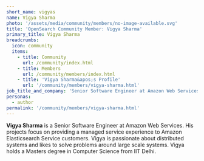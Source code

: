 ```yaml
---
short_name: vigyas
name: Vigya Sharma
photo: '/assets/media/community/members/no-image-available.svg'
title: 'OpenSearch Community Member: Vigya Sharma'
primary_title: Vigya Sharma
breadcrumbs:
  icon: community
  items:
    - title: Community
      url: /community/index.html
    - title: Members
      url: /community/members/index.html
    - title: 'Vigya Sharma&apos;s Profile'
      url: '/community/members/vigya-sharma.html'
job_title_and_company: 'Senior Software Engineer at Amazon Web Services'
personas:
  - author
permalink: '/community/members/vigya-sharma.html'
---
```


**Vigya Sharma** is a Senior Software Engineer at Amazon Web Services. His projects focus on providing a managed service experience to Amazon Elasticsearch Service customers. Vigya is passionate about distributed systems and likes to solve problems around large scale systems. Vigya holds a Masters degree in Computer Science from IIT Delhi.